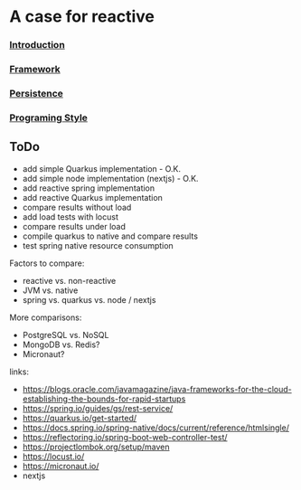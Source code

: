 # A case for reactive

### [Introduction](Introduction.md)
### [Framework](framework/index.md)
### [Persistence]()
### [Programing Style]()

## ToDo
- add simple Quarkus implementation - O.K.
- add simple node implementation (nextjs) - O.K.
- add reactive spring implementation
- add reactive Quarkus implementation
- compare results without load
- add load tests with locust
- compare results under load
- compile quarkus to native and compare results
- test spring native resource consumption

Factors to compare:
- reactive vs. non-reactive
- JVM vs. native
- spring vs. quarkus vs. node / nextjs

More comparisons:
- PostgreSQL vs. NoSQL
- MongoDB vs. Redis?
- Micronaut?

links:
- https://blogs.oracle.com/javamagazine/java-frameworks-for-the-cloud-establishing-the-bounds-for-rapid-startups
- https://spring.io/guides/gs/rest-service/
- https://quarkus.io/get-started/
- https://docs.spring.io/spring-native/docs/current/reference/htmlsingle/
- https://reflectoring.io/spring-boot-web-controller-test/
- https://projectlombok.org/setup/maven
- https://locust.io/
- https://micronaut.io/
- nextjs